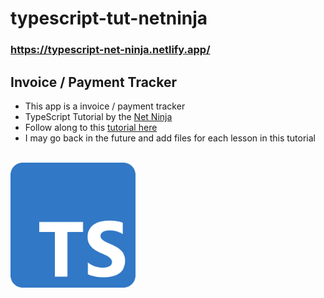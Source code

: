 # typescript-tut-netninja

### https://typescript-net-ninja.netlify.app/

## Invoice / Payment Tracker

- This app is a invoice / payment tracker
- TypeScript Tutorial by the [Net Ninja](https://www.youtube.com/channel/UCW5YeuERMmlnqo4oq8vwUpg "Named link title")
- Follow along to this [tutorial here](https://www.youtube.com/watch?v=2pZmKW9-I_k&list=PL4cUxeGkcC9gUgr39Q_yD6v-bSyMwKPUI "Named Linke title")
- I may go back in the future and add files for each lesson in this tutorial

<br>
<img src="./public/Typescript.png" alt="drawing" width="200" height="200"/>
